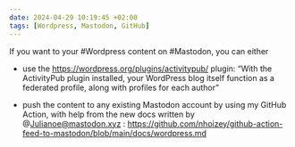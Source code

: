 ```yaml
---
date: 2024-04-29 10:19:45 +02:00
tags: [Wordpress, Mastodon, GitHub]
---
```


If you want to your #Wordpress content on #Mastodon, you can either

- use the https://wordpress.org/plugins/activitypub/ plugin: “With the ActivityPub plugin installed, your WordPress blog itself function as a federated profile, along with profiles for each author”

- push the content to any existing Mastodon account by using my GitHub Action, with help from the new docs written by @Julianoe@mastodon.xyz : https://github.com/nhoizey/github-action-feed-to-mastodon/blob/main/docs/wordpress.md
